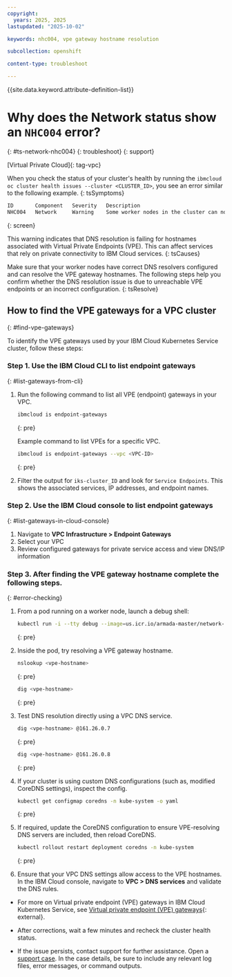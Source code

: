 ```yaml
---
copyright: 
  years: 2025, 2025
lastupdated: "2025-10-02"

keywords: nhc004, vpe gateway hostname resolution

subcollection: openshift

content-type: troubleshoot

---
```


{{site.data.keyword.attribute-definition-list}}

# Why does the Network status show an `NHC004` error?
{: #ts-network-nhc004}
{: troubleshoot}
{: support}

[Virtual Private Cloud]{: tag-vpc}

When you check the status of your cluster's health by running the `ibmcloud oc cluster health issues --cluster <CLUSTER_ID>`, you see an error similar to the following example.
{: tsSymptoms}

```sh
ID       Component   Severity   Description
NHC004   Network     Warning    Some worker nodes in the cluster can not resolve VPE gateway hostnames.
```
{: screen}

This warning indicates that DNS resolution is failing for hostnames associated with Virtual Private Endpoints (VPE). This can affect services that rely on private connectivity to IBM Cloud services.
{: tsCauses}

Make sure that your worker nodes have correct DNS resolvers configured and can resolve the VPE gateway hostnames. The following steps help you confirm whether the DNS resolution issue is due to unreachable VPE endpoints or an incorrect configuration.
{: tsResolve}

## How to find the VPE gateways for a VPC cluster
{: #find-vpe-gateways}

To identify the VPE gateways used by your IBM Cloud Kubernetes Service cluster, follow these steps:

### Step 1. Use the IBM Cloud CLI to list endpoint gateways
{: #list-gateways-from-cli}

1. Run the following command to list all VPE (endpoint) gateways in your VPC.

    ```sh
    ibmcloud is endpoint-gateways
    ```
    {: pre}
    
    Example command to list VPEs for a specific VPC.

    ```sh
    ibmcloud is endpoint-gateways --vpc <VPC-ID>
    ```
    {: pre}

2. Filter the output for `iks-cluster_ID` and look for `Service Endpoints`. This shows the associated services, IP addresses, and endpoint names.


### Step 2. Use the IBM Cloud console to list endpoint gateways
{: #list-gateways-in-cloud-console}

1. Navigate to **VPC Infrastructure > Endpoint Gateways**
2. Select your VPC
3. Review configured gateways for private service access and view DNS/IP information

### Step 3. After finding the VPE gateway hostname complete the following steps.
{: #error-checking}

1. From a pod running on a worker node, launch a debug shell:

    ```sh
    kubectl run -i --tty debug --image=us.icr.io/armada-master/network-alpine:latest --restart=Never -- sh
    ```
    {: pre}

2. Inside the pod, try resolving a VPE gateway hostname.

    ```sh
    nslookup <vpe-hostname>
    ```
    {: pre}

    ```sh
    dig <vpe-hostname>
    ```
    {: pre}

3. Test DNS resolution directly using a VPC DNS service.

    ```sh
    dig <vpe-hostname> @161.26.0.7
    ```
    {: pre}

    ```sh
    dig <vpe-hostname> @161.26.0.8
    ```
    {: pre}

4. If your cluster is using custom DNS configurations (such as, modified CoreDNS settings), inspect the config.

    ```sh
    kubectl get configmap coredns -n kube-system -o yaml
    ```
    {: pre}

5. If required, update the CoreDNS configuration to ensure VPE-resolving DNS servers are included, then reload CoreDNS.

    ```sh
    kubectl rollout restart deployment coredns -n kube-system
    ```
    {: pre}

6. Ensure that your VPC DNS settings allow access to the VPE hostnames. In the IBM Cloud console, navigate to **VPC > DNS services** and validate the DNS rules.

- For more on Virtual private endpoint (VPE) gateways in IBM Cloud Kubernetes Service, see [Virtual private endpoint (VPE) gateways](/docs/containers?topic=containers-vpc-security-group-reference#sbd-managed-vpe-gateways){: external}.

- After corrections, wait a few minutes and recheck the cluster health status.

- If the issue persists, contact support for further assistance. Open a [support case](/docs/account?topic=account-using-avatar). In the case details, be sure to include any relevant log files, error messages, or command outputs.
